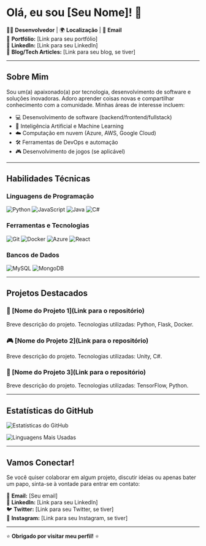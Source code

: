 # Olá, eu sou [Seu Nome]! 👋

👨‍💻 **Desenvolvedor** | 🌍 **Localização** | 📧 **Email**  
🔗 **Portfólio:** [Link para seu portfólio]  
🔗 **LinkedIn:** [Link para seu LinkedIn]  
🔗 **Blog/Tech Articles:** [Link para seu blog, se tiver]

---

## Sobre Mim

Sou um(a) apaixonado(a) por tecnologia, desenvolvimento de software e soluções inovadoras. Adoro aprender coisas novas e compartilhar conhecimento com a comunidade. Minhas áreas de interesse incluem:

- 💻 Desenvolvimento de software (backend/frontend/fullstack)
- 🤖 Inteligência Artificial e Machine Learning
- ☁️ Computação em nuvem (Azure, AWS, Google Cloud)
- 🛠️ Ferramentas de DevOps e automação
- 🎮 Desenvolvimento de jogos (se aplicável)

---

## Habilidades Técnicas

### Linguagens de Programação
![Python](https://img.shields.io/badge/Python-3776AB?style=for-the-badge&logo=python&logoColor=white)
![JavaScript](https://img.shields.io/badge/JavaScript-F7DF1E?style=for-the-badge&logo=javascript&logoColor=black)
![Java](https://img.shields.io/badge/Java-ED8B00?style=for-the-badge&logo=openjdk&logoColor=white)
![C#](https://img.shields.io/badge/C%23-239120?style=for-the-badge&logo=c-sharp&logoColor=white)

### Ferramentas e Tecnologias
![Git](https://img.shields.io/badge/Git-F05032?style=for-the-badge&logo=git&logoColor=white)
![Docker](https://img.shields.io/badge/Docker-2496ED?style=for-the-badge&logo=docker&logoColor=white)
![Azure](https://img.shields.io/badge/Azure-0089D6?style=for-the-badge&logo=microsoft-azure&logoColor=white)
![React](https://img.shields.io/badge/React-61DAFB?style=for-the-badge&logo=react&logoColor=black)

### Bancos de Dados
![MySQL](https://img.shields.io/badge/MySQL-4479A1?style=for-the-badge&logo=mysql&logoColor=white)
![MongoDB](https://img.shields.io/badge/MongoDB-47A248?style=for-the-badge&logo=mongodb&logoColor=white)

---

## Projetos Destacados

### 🚀 [Nome do Projeto 1](Link para o repositório)
Breve descrição do projeto. Tecnologias utilizadas: Python, Flask, Docker.

### 🎮 [Nome do Projeto 2](Link para o repositório)
Breve descrição do projeto. Tecnologias utilizadas: Unity, C#.

### 🤖 [Nome do Projeto 3](Link para o repositório)
Breve descrição do projeto. Tecnologias utilizadas: TensorFlow, Python.

---

## Estatísticas do GitHub

![Estatísticas do GitHub](https://github-readme-stats.vercel.app/api?username=SEU_USERNAME&show_icons=true&theme=radical)

![Linguagens Mais Usadas](https://github-readme-stats.vercel.app/api/top-langs/?username=SEU_USERNAME&layout=compact&theme=radical)

---

## Vamos Conectar!

Se você quiser colaborar em algum projeto, discutir ideias ou apenas bater um papo, sinta-se à vontade para entrar em contato:

📧 **Email:** [Seu email]  
🔗 **LinkedIn:** [Link para seu LinkedIn]  
🐦 **Twitter:** [Link para seu Twitter, se tiver]  
📸 **Instagram:** [Link para seu Instagram, se tiver]

---

⭐ **Obrigado por visitar meu perfil!** ⭐

